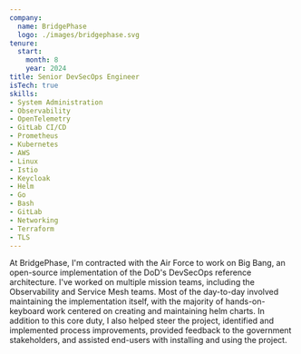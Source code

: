 ```yaml
---
company:
  name: BridgePhase
  logo: ./images/bridgephase.svg
tenure:
  start:
    month: 8
    year: 2024
title: Senior DevSecOps Engineer
isTech: true
skills:
- System Administration
- Observability
- OpenTelemetry
- GitLab CI/CD
- Prometheus
- Kubernetes
- AWS
- Linux
- Istio
- Keycloak
- Helm
- Go
- Bash
- GitLab
- Networking
- Terraform
- TLS
---
```


At BridgePhase, I'm contracted with the Air Force to work on Big Bang, an
open-source implementation of the DoD's DevSecOps reference architecture. I've
worked on multiple mission teams, including the Observability and Service Mesh
teams. Most of the day-to-day involved maintaining the implementation itself,
with the majority of hands-on-keyboard work centered on creating and maintaining
helm charts. In addition to this core duty, I also helped steer the project,
identified and implemented process improvements, provided feedback to the
government stakeholders, and assisted end-users with installing and using the
project.
